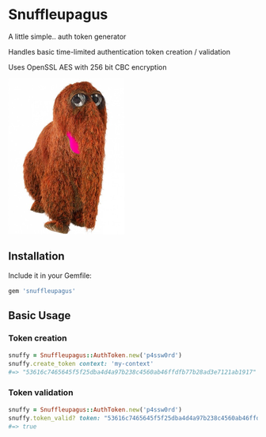 Snuffleupagus
=============

A little simple.. auth token generator

Handles basic time-limited authentication token creation / validation

Uses OpenSSL AES with 256 bit CBC encryption

![Snuffy](/Snuffy.png "Snuffleupagus")

## Installation

Include it in your Gemfile:

```ruby
gem 'snuffleupagus'
```

## Basic Usage

### Token creation

```ruby
snuffy = Snuffleupagus::AuthToken.new('p4ssw0rd')
snuffy.create_token context: 'my-context'
#=> "53616c7465645f5f25dba4d4a97b238c4560ab46ffdfb77b28ad3e7121ab1917"
```

### Token validation

```ruby
snuffy = Snuffleupagus::AuthToken.new('p4ssw0rd')
snuffy.token_valid? token: "53616c7465645f5f25dba4d4a97b238c4560ab46ffdfb77b28ad3e7121ab1917", context: 'my-context'
#=> true
```
